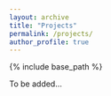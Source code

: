 ```yaml
---
layout: archive
title: "Projects"
permalink: /projects/
author_profile: true
---
```


{% include base_path %}

To be added...
